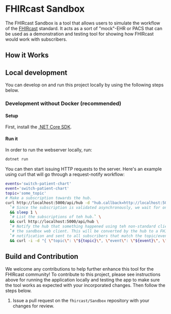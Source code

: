 # FHIRcast Sandbox 

The FHIRcast Sandbox is a tool that allows users to simulate the workflow of the [FHIRcast](http://fhircast.org/) standard. It acts as a sort of "mock"-EHR or PACS that can be used as a demonstration and testing tool for showing how FHIRcast would work with subscribers.

## How it Works


## Local development

You can develop on and run this project locally by using the following steps below. 

### Development without Docker (recommended)

#### Setup

First, install the [.NET Core SDK](http://dot.net).

#### Run it

In order to run the webserver locally, run:

```sh
dotnet run
```

You can then start issuing HTTP requests to the server. Here's an example using curl that will go through a request-notify workflow:

```sh
events='switch-patient-chart'
event='switch-patient-chart'
topic='some_topic'
# Make a subscription towards the hub.
curl http://localhost:5000/api/hub -d "hub.callback=http://localhost:5000/api/echo&hub.mode=subscribe&hub.topic=${topic}&hub.events=${events}&hub.secret=very-secret" \
  `# Since the subscription is validated asynchronously, we wait for one second.` \
  && sleep 1 \
  `# List the subscriptions of teh hub.` \
  && curl http://localhost:5000/api/hub \
  `# Notify the hub that something happened using teh non-standard client API of` \
  `# the sandbox web client. This will be converted by the hub to a FHIRcast` \
  `# notification and sent to all subscribers that match the topic/event.` \
  && curl -i -d "{ \"topic\": \"${topic}\", \"event\": \"${event}\", \"patientIdentifier\": \"abc123\" }" http://localhost:5000/api/hub/notify -H 'Content-Type:application/json'
```

## Build and Contribution

We welcome any contributions to help further enhance this tool for the FHIRcast community! To contribute to this project, please see instructions above for running the application locally and testing the app to make sure the tool works as expected with your incorporated changes. Then follow the steps below.

1. Issue a pull request on the `fhircast/Sandbox` repository with your changes for review. 

